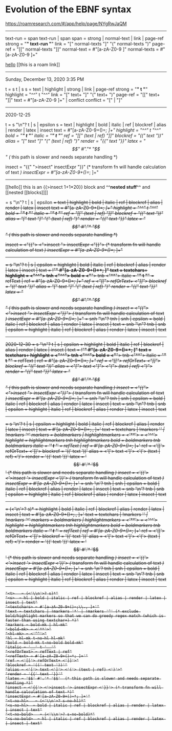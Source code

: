 # Evolution of the EBNF syntax

https://roamresearch.com/#/app/help/page/NYgRwJaQM

---
text-run    = span text-run | span
span        = strong | normal-text | link | page-ref
strong      = "**" text-run "**"
link      = "[" normal-texts "]" "(" normal-texts ")"
page-ref = "[[" normal-texts "]]"
normal-text = #"[a-zA-Z0-9 ]"
normal-texts = #"[a-zA-Z0-9 ]+"

[hello](world) [[this is a roam link]]

---

Sunday, December 13, 2020 3:35 PM

t   = s t | s
s  = text | highlight | strong | link | page-ref
strong = "**" t "**"
highlight = "^^" t "^^"
link = "[" text+ "]" "(" text+ ")"
page-ref = "[[" text+ "]]"
text = #"[a-zA-Z0-9 ]+" | conflict
conflict = "[" | "]"

---
2020-12-25

t   = s "\n"? t | s | epsilon
s  = text | highlight | bold | italic | ref | blockref | alias | render | latex | insect
text = #"[a-zA-Z0-9+()=*; ]+"
highlight = "^^" t "^^"
bold = "**" t "**"
italic = "__" t "__"
ref = "[[" (text | ref) "]]"
blockref = "((" text "))"
alias = "[" text "]" "(" (text | ref) ")"
render = "{{" text "}}"
latex = "$$" #"."* "$$"  (* this path is slower and needs separate handling *)

insect = "{{" ">insect" insectExpr "}}" (* transform fn will handle calculation of text *)
insectExpr = #"[a-zA-Z0-9+()=*; ]+"

---
[[hello]] this is an {{>insect 1+1*20}} block and ^^**nested stuff**^^ and [[nested [[blocks]]]]

<t>   = s "\n"? t | s | epsilon
<s>  = text | highlight | bold | italic | ref | blockref | alias | render | latex | insect
text = #"[a-zA-Z0-9+()=*; ]+"
highlight = "^^" t "^^"
bold = "**" t "**"
italic = "__" t "__"
ref = "[[" (text | ref) "]]"
blockref = "((" text "))"
alias = "[" text "]" "(" (text | ref) ")"
render = "{{" text "}}"
latex = "$$" #"."* "$$"  (* this path is slower and needs separate handling *)

insect = <"{{"> <">insect "> insectExpr <"}}"> (* transform fn will handle calculation of text *)
insectExpr = #"[a-zA-Z0-9+()=*; ]+"

---
<t>   = s "\n"? t | s | epsilon
<s>  = highlight | bold | italic | ref | blockref | alias | render | latex | insect | text
<textchars> = !"**" #"[a-zA-Z0-9+()=*; ]"
text = textchars+
highlight = <"^^"> tnh <"^^">
bold = <"**"> tnb <"**">
italic = "__" t "__"
<refOrText> = refText | ref
<refText> = #"[a-zA-Z0-9+()=*; ]+"
ref = <"[["> refOrText+ <"]]">
blockref = "((" text "))"
alias = "[" text "]" "(" (text | ref) ")"
render = "{{" text "}}"
latex = "$$" #"."* "$$"  (* this path is slower and needs separate handling *)
insect = <"{{"> <">insect "> insectExpr <"}}"> (* transform fn will handle calculation of text *)
insectExpr = #"[a-zA-Z0-9+()=*; ]+"
<tnh>   = snh "\n"? tnh | snh | epsilon
<snh>  = bold | italic | ref | blockref | alias | render | latex | insect | text
<tnb>   = snb "\n"? tnb | snb | epsilon
<snb>  = highlight | italic | ref | blockref | alias | render | latex | insect | text

---
2020-12-30
<t>   = s "\n"? t | s | epsilon
<s>  = highlight | bold | italic | ref | blockref | alias | render | latex | insect | text
<textchars> = !"**" #"[a-zA-Z0-9+()=*; ]"
text = textchars+
highlight = <"^^"> tnh <"^^">
bold = <"**"> tnb <"**">
italic = "__" t "__"
<refOrText> = refText | ref
<refText> = #"[a-zA-Z0-9+()=*; ]+"
ref = <"[["> refOrText+ <"]]">
blockref = "((" text "))"
alias = <"["> text <"]"> <"("> (text | ref) <")">
render = "{{" text "}}"
latex = "$$" #"."* "$$"  (* this path is slower and needs separate handling *)
insect = <"{{"> <">insect "> insectExpr <"}}"> (* transform fn will handle calculation of text *)
insectExpr = #"[a-zA-Z0-9+()=*; ]+"
<tnh>   = snh "\n"? tnh | snh | epsilon
<snh>  = bold | italic | ref | blockref | alias | render | latex | insect | text
<tnb>   = snb "\n"? tnb | snb | epsilon
<snb>  = highlight | italic | ref | blockref | alias | render | latex | insect | text

---
<t>   = s '\n'? t | s | epsilon
<s>  = highlight | bold | italic | ref | blockref | alias | render | latex | insect | text
<textchars> = #'[a-zA-Z0-9+()=;\., ]+'
text = textchars | !markers '*' | !markers '^'
markers = boldmarkers | highlightmarkers
<boldmarkers> = <'**'>
<highlightmarkers> = <'^^'>
highlight = highlightmarkers tnh highlightmarkers
bold = boldmarkers tnb boldmarkers
italic = '__' t '__'
<refOrText> = refText | ref
<refText> = #'[a-zA-Z0-9+()=*; ]+'
ref = <'[['> refOrText+ <']]'>
blockref = '((' text '))'
alias = <'['> text <']'> <'('> (text | ref) <')'>
render = '{{' text '}}'
latex = '$$' #'.'* '$$'  (* this path is slower and needs separate handling *)
insect = <'{{'> <'>insect '> insectExpr <'}}'> (* transform fn will handle calculation of text *)
insectExpr = #'[a-zA-Z0-9+()=*; ]+'
<tnh>   = snh '\n'? tnh | snh | epsilon
<snh>  = bold | italic | ref | blockref | alias | render | latex | insect | text
<tnb>   = snb '\n'? tnb | snb | epsilon
<snb>  = highlight | italic | ref | blockref | alias | render | latex | insect | text

---
<t>   = (<'\n'>? s)*
<s>  = highlight | bold | italic | ref | blockref | alias | render | latex | insect | text
<textchars> = #'[a-zA-Z0-9+()=;\., ]+'
text = textchars | !markers '*' | !markers '^'
markers = boldmarkers | highlightmarkers
<boldmarkers> = <'**'>
<highlightmarkers> = <'^^'>
highlight = highlightmarkers tnh highlightmarkers
bold = boldmarkers tnb boldmarkers
italic = '__' t '__'
<refOrText> = refText | ref
<refText> = #'[a-zA-Z0-9+()=*; ]+'
ref = <'[['> refOrText+ <']]'>
blockref = '((' text '))'
alias = <'['> text <']'> <'('> (text | ref) <')'>
render = '{{' text '}}'
latex = '$$' #'.'* '$$'  (* this path is slower and needs separate handling *)
insect = <'{{'> <'>insect '> insectExpr <'}}'> (* transform fn will handle calculation of text *)
insectExpr = #'[a-zA-Z0-9+()=*; ]+'
<tnh>   = snh '\n'? tnh | snh | epsilon
<snh>  = bold | italic | ref | blockref | alias | render | latex | insect | text
<tnb>   = snb '\n'? tnb | snb | epsilon
<snb>  = highlight | italic | ref | blockref | alias | render | latex | insect | text

---

```
"<t>   = (<'\\n'>? s)*"
"<s>  = hl | bold | italic | ref | blockref | alias | render | latex | insect | text"
"<textchars> = #'[a-zA-Z0-9+()=;\\., ]+'"
"text = textchars | !markers '*' | !markers '^' (* exclude bold/highlight markers so that we can do greedy regex match (which is faster than using textchar+) *)"
"markers = bold-mk | hl-mk"
"<bold-mk> = <'**'>"
"<hl-mk> = <'^^'>"
"hl = hl-mk t-no-hl hl-mk"
"bold = bold-mk t-no-bold bold-mk"
"italic = '__' t '__'"
"<refOrText> = refText | ref"
"<refText> = #'[a-zA-Z0-9+()=*; ]+'"
"ref = <'[['> refOrText+ <']]'>"
"blockref = '((' text '))'"
"alias = <'['> text <']'> <'('> (text | ref) <')'>"
"render = '{{' text '}}'"
"latex = '$$' #'.'* '$$'  (* this path is slower and needs separate handling *)"
"insect = <'{{'> <'>insect '> insectExpr <'}}'> (* transform fn will handle calculation of text *)"
"insectExpr = #'[a-zA-Z0-9+()=*; ]+'"
"<t-no-hl>   = (<'\\n'>? s-no-hl)*"
"<s-no-hl>  = bold | italic | ref | blockref | alias | render | latex | insect | text"
"<t-no-bold>   = (<'\\n'>? s-no-bold)*"
"<s-no-bold>  = hl | italic | ref | blockref | alias | render | latex | insect | text"
```